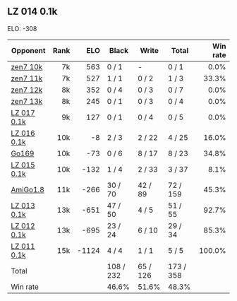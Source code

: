 ## LZ 014 0.1k ##

ELO: -308

Opponent | Rank | ELO | Black | Write | Total | Win rate
---------|-----:|----:|-------|-------|-------|-------:
[zen7 10k](zen7%2010k.md) | 7k | 563 | 0 / 1 | - | 0 / 1 | 0.0%
[zen7 11k](zen7%2011k.md) | 7k | 527 | 1 / 1 | 0 / 2 | 1 / 3 | 33.3%
[zen7 12k](zen7%2012k.md) | 8k | 352 | 0 / 4 | 0 / 3 | 0 / 7 | 0.0%
[zen7 13k](zen7%2013k.md) | 8k | 245 | 0 / 1 | 0 / 3 | 0 / 4 | 0.0%
[LZ 017 0.1k](LZ%20017%200.1k.md) | 9k | 127 | 0 / 1 | 0 / 4 | 0 / 5 | 0.0%
[LZ 016 0.1k](LZ%20016%200.1k.md) | 10k | -8 | 2 / 3 | 2 / 22 | 4 / 25 | 16.0%
[Go169](Go169.md) | 10k | -73 | 0 / 6 | 8 / 17 | 8 / 23 | 34.8%
[LZ 015 0.1k](LZ%20015%200.1k.md) | 10k | -132 | 1 / 4 | 2 / 33 | 3 / 37 | 8.1%
[AmiGo1.8](AmiGo1.8.md) | 11k | -266 | 30 / 70 | 42 / 89 | 72 / 159 | 45.3%
[LZ 013 0.1k](LZ%20013%200.1k.md) | 13k | -651 | 47 / 50 | 4 / 5 | 51 / 55 | 92.7%
[LZ 012 0.1k](LZ%20012%200.1k.md) | 13k | -695 | 23 / 24 | 6 / 10 | 29 / 34 | 85.3%
[LZ 011 0.1k](LZ%20011%200.1k.md) | 15k | -1124 | 4 / 4 | 1 / 1 | 5 / 5 | 100.0%
Total | | | 108 / 232 | 65 / 126 | 173 / 358 | 
Win rate| | | 46.6% | 51.6% | 48.3% | 
